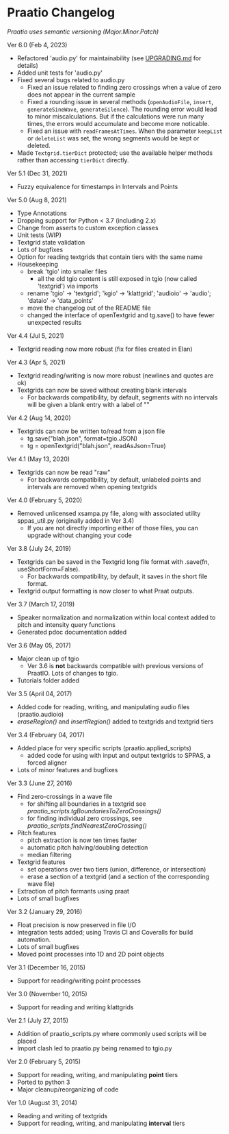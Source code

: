 
# Praatio Changelog

*Praatio uses semantic versioning (Major.Minor.Patch)*

Ver 6.0 (Feb 4, 2023)
- Refactored 'audio.py' for maintainability (see [UPGRADING.md](https://github.com/timmahrt/praatIO/blob/main/UPGRADING.md) for details)
- Added unit tests for 'audio.py'
- Fixed several bugs related to audio.py
    - Fixed an issue related to finding zero crossings when a value of zero does not appear in the current sample
    - Fixed a rounding issue in several methods (`openAudioFile`, `insert`, `generateSineWave`, `generateSilence`). The rounding error would lead to minor miscalculations. But if the calculations were run many times, the errors would accumulate and become more noticable.
    - Fixed an issue with `readFramesAtTimes`. When the parameter `keepList` or `deleteList` was set, the wrong segments would be kept or deleted.
- Made `Textgrid.tierDict` protected; use the available helper methods rather than accessing `tierDict` directly.


Ver 5.1 (Dec 31, 2021)
- Fuzzy equivalence for timestamps in Intervals and Points

Ver 5.0 (Aug 8, 2021)
- Type Annotations
- Dropping support for Python < 3.7 (including 2.x)
- Change from asserts to custom exception classes
- Unit tests (WIP)
- Textgrid state validation
- Lots of bugfixes
- Option for reading textgrids that contain tiers with the same name
- Housekeeping
    - break 'tgio' into smaller files
        - all the old tgio content is still exposed in tgio (now called 'textgrid') via imports
    - rename 'tgio' -> 'textgrid'; 'kgio' -> 'klattgrid'; 'audioio' -> 'audio'; 'dataio' -> 'data_points'
    - move the changelog out of the README file
    - changed the interface of openTextgrid and tg.save() to have fewer unexpected results


Ver 4.4 (Jul 5, 2021)
- Textgrid reading now more robust (fix for files created in Elan)

Ver 4.3 (Apr 5, 2021)
- Textgrid reading/writing is now more robust (newlines and quotes are ok)
- Textgrids can now be saved without creating blank intervals
    - For backwards compatibility, by default, segments with no intervals will be given a blank entry with a label of ""

Ver 4.2 (Aug 14, 2020)
- Textgrids can now be written to/read from a json file
    - tg.save("blah.json", format=tgio.JSON)
    - tg = openTextgrid("blah.json", readAsJson=True)

Ver 4.1 (May 13, 2020)
- Textgrids can now be read "raw"
    - For backwards compatibility, by default, unlabeled points and intervals are removed when opening textgrids

Ver 4.0 (February 5, 2020)
- Removed unlicensed xsampa.py file, along with associated utility sppas_util.py (originally added in Ver 3.4)
    - If you are not directly importing either of those files, you can upgrade without changing your code

Ver 3.8 (July 24, 2019)
- Textgrids can be saved in the Textgrid long file format with .save(fn, useShortForm=False).
    - For backwards compatibility, by default, it saves in the short file format.
- Textgrid output formatting is now closer to what Praat outputs.

Ver 3.7 (March 17, 2019)
- Speaker normalization and normalization within local context added to pitch and intensity query functions
- Generated pdoc documentation added

Ver 3.6 (May 05, 2017)
- Major clean up of tgio
    - Ver 3.6 is **not** backwards compatible with previous versions of PraatIO.  Lots of changes to tgio.
- Tutorials folder added


Ver 3.5 (April 04, 2017)
- Added code for reading, writing, and manipulating audio files (praatio.audioio)
- *eraseRegion()* and *insertRegion()* added to textgrids and textgrid tiers


Ver 3.4 (February 04, 2017)
- Added place for very specific scripts (praatio.applied_scripts)
    - added code for using with input and output textgrids to SPPAS, a forced aligner
- Lots of minor features and bugfixes


Ver 3.3 (June 27, 2016)
- Find zero-crossings in a wave file
   - for shifting all boundaries in a textgrid see *praatio_scripts.tgBoundariesToZeroCrossings()*
   - for finding individual zero crossings, see *praatio_scripts.findNearestZeroCrossing()*
- Pitch features
   - pitch extraction is now ten times faster
   - automatic pitch halving/doubling detection
   - median filtering
- Textgrid features
   - set operations over two tiers (union, difference, or intersection)
   - erase a section of a textgrid (and a section of the corresponding wave file)
- Extraction of pitch formants using praat
- Lots of small bugfixes


Ver 3.2 (January 29, 2016)
- Float precision is now preserved in file I/O
- Integration tests added; using Travis CI and Coveralls for build automation.
- Lots of small bugfixes
- Moved point processes into 1D and 2D point objects

Ver 3.1 (December 16, 2015)
- Support for reading/writing point processes

Ver 3.0 (November 10, 2015)
- Support for reading and writing klattgrids

Ver 2.1 (July 27, 2015)
- Addition of praatio_scripts.py where commonly used scripts will be placed
- Import clash led to praatio.py being renamed to tgio.py

Ver 2.0 (February 5, 2015)
- Support for reading, writing, and manipulating **point** tiers
- Ported to python 3
- Major cleanup/reorganizing of code

Ver 1.0 (August 31, 2014)
- Reading and writing of textgrids
- Support for reading, writing, and manipulating **interval** tiers
